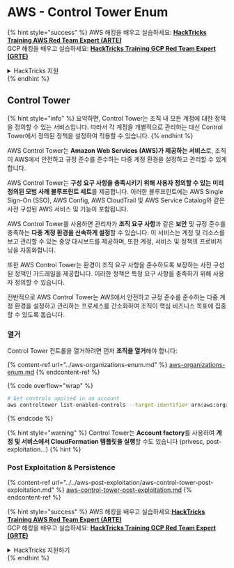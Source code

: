 # AWS - Control Tower Enum

{% hint style="success" %}
AWS 해킹을 배우고 실습하세요: <img src="/.gitbook/assets/image.png" alt="" data-size="line">[**HackTricks Training AWS Red Team Expert (ARTE)**](https://training.hacktricks.xyz/courses/arte)<img src="/.gitbook/assets/image.png" alt="" data-size="line">\
GCP 해킹을 배우고 실습하세요: <img src="/.gitbook/assets/image (2).png" alt="" data-size="line">[**HackTricks Training GCP Red Team Expert (GRTE)**<img src="/.gitbook/assets/image (2).png" alt="" data-size="line">](https://training.hacktricks.xyz/courses/grte)

<details>

<summary>HackTricks 지원</summary>

* [**구독 요금제**](https://github.com/sponsors/carlospolop)를 확인하세요!
* 💬 [**Discord 그룹**](https://discord.gg/hRep4RUj7f) 또는 [**텔레그램 그룹**](https://t.me/peass)에 **가입**하거나 **트위터** 🐦 [**@hacktricks\_live**](https://twitter.com/hacktricks\_live)**를 팔로우**하세요.
* [**HackTricks**](https://github.com/carlospolop/hacktricks) 및 [**HackTricks Cloud**](https://github.com/carlospolop/hacktricks-cloud) 깃헙 저장소에 PR을 제출하여 해킹 트릭을 공유하세요.

</details>
{% endhint %}

## Control Tower

{% hint style="info" %}
요약하면, Control Tower는 조직 내 모든 계정에 대한 정책을 정의할 수 있는 서비스입니다. 따라서 각 계정을 개별적으로 관리하는 대신 Control Tower에서 정의된 정책을 설정하여 적용할 수 있습니다.
{% endhint %}

AWS Control Tower는 **Amazon Web Services (AWS)가 제공하는 서비스**로, 조직이 AWS에서 안전하고 규정 준수를 준수하는 다중 계정 환경을 설정하고 관리할 수 있게 합니다.

AWS Control Tower는 **구성 요구 사항을 충족시키기 위해 사용자 정의할 수 있는 미리 정의된 모범 사례 블루프린트 세트**를 제공합니다. 이러한 블루프린트에는 AWS Single Sign-On (SSO), AWS Config, AWS CloudTrail 및 AWS Service Catalog와 같은 사전 구성된 AWS 서비스 및 기능이 포함됩니다.

AWS Control Tower를 사용하면 관리자가 **조직 요구 사항**과 같은 **보안** 및 규정 준수를 충족하는 **다중 계정 환경을 신속하게 설정**할 수 있습니다. 이 서비스는 계정 및 리소스를 보고 관리할 수 있는 중앙 대시보드를 제공하며, 또한 계정, 서비스 및 정책의 프로비저닝을 자동화합니다.

또한 AWS Control Tower는 환경이 조직 요구 사항을 준수하도록 보장하는 사전 구성된 정책인 가드레일을 제공합니다. 이러한 정책은 특정 요구 사항을 충족하기 위해 사용자 정의할 수 있습니다.

전반적으로 AWS Control Tower는 AWS에서 안전하고 규정 준수를 준수하는 다중 계정 환경을 설정하고 관리하는 프로세스를 간소화하여 조직이 핵심 비즈니스 목표에 집중할 수 있도록 돕습니다.

### 열거

Control Tower 컨트롤을 열거하려면 먼저 **조직을 열거**해야 합니다:

{% content-ref url="../aws-organizations-enum.md" %}
[aws-organizations-enum.md](../aws-organizations-enum.md)
{% endcontent-ref %}

{% code overflow="wrap" %}
```bash
# Get controls applied in an account
aws controltower list-enabled-controls --target-identifier arn:aws:organizations::<acc_id>:ou/<ou-id>
```
{% endcode %}

{% hint style="warning" %}
Control Tower는 **Account factory**를 사용하여 **계정 및 서비스에서 CloudFormation 템플릿을 실행**할 수도 있습니다 (privesc, post-exploitation...)
{% hint %}

### Post Exploitation & Persistence

{% content-ref url="../../aws-post-exploitation/aws-control-tower-post-exploitation.md" %}
[aws-control-tower-post-exploitation.md](../../aws-post-exploitation/aws-control-tower-post-exploitation.md)
{% endcontent-ref %}

{% hint style="success" %}
AWS 해킹을 배우고 실습하세요:<img src="/.gitbook/assets/image.png" alt="" data-size="line">[**HackTricks Training AWS Red Team Expert (ARTE)**](https://training.hacktricks.xyz/courses/arte)<img src="/.gitbook/assets/image.png" alt="" data-size="line">\
GCP 해킹을 배우고 실습하세요: <img src="/.gitbook/assets/image (2).png" alt="" data-size="line">[**HackTricks Training GCP Red Team Expert (GRTE)**<img src="/.gitbook/assets/image (2).png" alt="" data-size="line">](https://training.hacktricks.xyz/courses/grte)

<details>

<summary>HackTricks 지원하기</summary>

* [**구독 요금제**](https://github.com/sponsors/carlospolop)를 확인하세요!
* 💬 [**Discord 그룹**](https://discord.gg/hRep4RUj7f) 또는 [**텔레그램 그룹**](https://t.me/peass)에 **참여**하거나 **트위터** 🐦 [**@hacktricks\_live**](https://twitter.com/hacktricks\_live)**를 팔로우**하세요.
* **HackTricks** 및 **HackTricks Cloud** github 저장소에 PR을 제출하여 해킹 트릭을 공유하세요.

</details>
{% endhint %}
